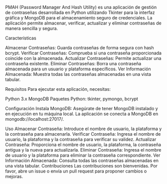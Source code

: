 PMAH (Password Manager And Hash Utility) es una aplicación de gestión de contraseñas desarrollada en Python utilizando Tkinter para la interfaz gráfica y 
MongoDB para el almacenamiento seguro de credenciales. La aplicación permite almacenar, verificar, actualizar y eliminar contraseñas de manera sencilla y segura.

Características

Almacenar Contraseñas: Guarda contraseñas de forma segura con hash bcrypt.
Verificar Contraseñas: Comprueba si una contraseña proporcionada coincide con la almacenada.
Actualizar Contraseñas: Permite actualizar una contraseña existente.
Eliminar Contraseñas: Borra una contraseña almacenada para un usuario y plataforma específicos.
Ver Información Almacenada: Muestra todas las contraseñas almacenadas en una vista tabular.

Requisitos
Para ejecutar esta aplicación, necesitas:

Python 3.x
MongoDB
Paquetes Python: tkinter, pymongo, bcrypt


Configuración
Instala MongoDB: Asegúrate de tener MongoDB instalado y en ejecución en tu máquina local. La aplicación se conecta a MongoDB en mongodb://localhost:27017/.

Uso
Almacenar Contraseña: Introduce el nombre de usuario, la plataforma y la contraseña para almacenarla.
Verificar Contraseña: Ingresa el nombre de usuario, la plataforma y la contraseña para verificar su validez.
Actualizar Contraseña: Proporciona el nombre de usuario, la plataforma, la contraseña antigua y la nueva para actualizarla.
Eliminar Contraseña: Ingresa el nombre de usuario y la plataforma para eliminar la contraseña correspondiente.
Ver Información Almacenada: Consulta todas las contraseñas almacenadas en una vista tabular.
Contribuciones
Las contribuciones son bienvenidas. Por favor, abre un issue o envía un pull request para proponer cambios o mejoras.


